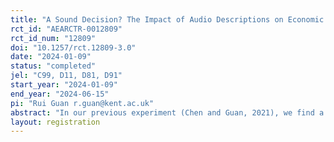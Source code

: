 ```yaml
---
title: "A Sound Decision? The Impact of Audio Descriptions on Economic Rationality"
rct_id: "AEARCTR-0012809"
rct_id_num: "12809"
doi: "10.1257/rct.12809-3.0"
date: "2024-01-09"
status: "completed"
jel: "C99, D11, D81, D91"
start_year: "2024-01-09"
end_year: "2024-06-15"
pi: "Rui Guan r.guan@kent.ac.uk"
abstract: "In our previous experiment (Chen and Guan, 2021), we find a significant detrimental effect of auditory descriptions on economic rationality relative to visual descriptions. This disparity may stem from the tendency of individuals to process auditory information sequentially, as opposed to the simultaneous processing of visual information. In this follow-up experiment, we investigate this potential underlying mechanism by prompting subjects to process auditory and visual information sequentially in a tightly controlled setting. By comparing the economic rationality of the two new treatments, we aim to determine the driving mechanism affecting economic rationality when information is presented either visually or auditorily. If the experiment finds no significant differences between the Visual and Auditory Treatments, it would suggest that the sequential processing of information is the primary factor that leads to lower economic rationality when dealing with auditory descriptions. This would imply that the way information is presented (sequentially or simultaneously) is more critical than the descriptions (audio or visual). Conversely, if the disparity between the two treatments persists, it would suggest that individuals may have a comparatively lower cognitive ability to process auditory information effectively. This would indicate that the description itself plays a significant role, with auditory processing potentially being less conducive to economic rationality than visual processing."
layout: registration
---
```


